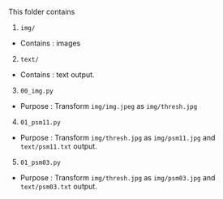 This folder contains
1.  `img/`
-   Contains : images
2.  `text/`
-   Contains : text output.
3.  `00_img.py`
-   Purpose :  Transform `img/img.jpeg` as `img/thresh.jpg`
4.  `01_psm11.py`
-   Purpose : Transform `img/thresh.jpg` as `img/psm11.jpg` and `text/psm11.txt` output.
5.  `01_psm03.py`
-   Purpose : Transform `img/thresh.jpg` as `img/psm03.jpg` and `text/psm03.txt` output.

